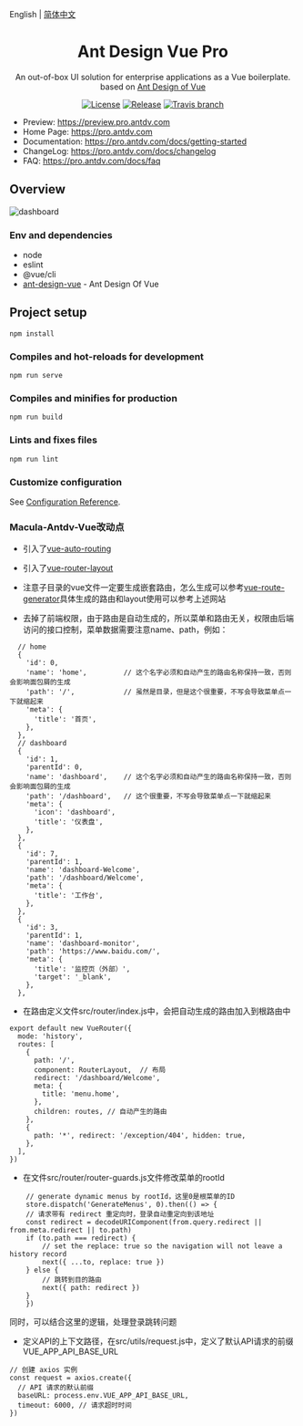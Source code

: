 English | [简体中文](./README.zh-CN.md)

<h1 align="center">Ant Design Vue Pro</h1>
<div align="center">
An out-of-box UI solution for enterprise applications as a Vue boilerplate. based on  <a href="https://vuecomponent.github.io/ant-design-vue/docs/vue/introduce-cn/" target="_blank">Ant Design of Vue</a>
</div>

<div align="center">

[![License](https://img.shields.io/npm/l/package.json.svg?style=flat)](https://github.com/vueComponent/ant-design-vue-pro/blob/master/LICENSE)
[![Release](https://img.shields.io/github/release/vueComponent/ant-design-vue-pro.svg?style=flat)](https://github.com/vueComponent/ant-design-vue-pro/releases/latest)
[![Travis branch](https://travis-ci.org/vueComponent/ant-design-vue-pro.svg?branch=master)](https://travis-ci.org/vueComponent/ant-design-vue-pro)

</div>

- Preview: https://preview.pro.antdv.com
- Home Page: https://pro.antdv.com
- Documentation: https://pro.antdv.com/docs/getting-started
- ChangeLog: https://pro.antdv.com/docs/changelog
- FAQ: https://pro.antdv.com/docs/faq

Overview
----

![dashboard](https://static-2.loacg.com/open/static/github/sp3.png)

### Env and dependencies

- node
- eslint
- @vue/cli
- [ant-design-vue](https://github.com/vueComponent/ant-design-vue) - Ant Design Of Vue 

## Project setup
```
npm install
```

### Compiles and hot-reloads for development
```
npm run serve
```

### Compiles and minifies for production
```
npm run build
```

### Lints and fixes files
```
npm run lint
```

### Customize configuration
See [Configuration Reference](https://cli.vuejs.org/config/).

### Macula-Antdv-Vue改动点
- 引入了[vue-auto-routing](https://github.com/ktsn/vue-auto-routing)
- 引入了[vue-router-layout](https://github.com/ktsn/vue-router-layout)
- 注意子目录的vue文件一定要生成嵌套路由，怎么生成可以参考[vue-route-generator](https://github.com/ktsn/vue-route-generator)具体生成的路由和layout使用可以参考上述网站

- 去掉了前端权限，由于路由是自动生成的，所以菜单和路由无关，权限由后端访问的接口控制，菜单数据需要注意name、path，例如：
```
  // home
  {
    'id': 0,
    'name': 'home',         // 这个名字必须和自动产生的路由名称保持一致，否则会影响面包屑的生成
    'path': '/',            // 虽然是目录，但是这个很重要，不写会导致菜单点一下就缩起来
    'meta': {
      'title': '首页',
    },
  },
  // dashboard
  {
    'id': 1,
    'parentId': 0,
    'name': 'dashboard',    // 这个名字必须和自动产生的路由名称保持一致，否则会影响面包屑的生成
    'path': '/dashboard',   // 这个很重要，不写会导致菜单点一下就缩起来
    'meta': {
      'icon': 'dashboard',
      'title': '仪表盘',
    },
  },
  {
    'id': 7,
    'parentId': 1,
    'name': 'dashboard-Welcome',
    'path': '/dashboard/Welcome',
    'meta': {
      'title': '工作台',
    },
  },
  {
    'id': 3,
    'parentId': 1,
    'name': 'dashboard-monitor',
    'path': 'https://www.baidu.com/',
    'meta': {
      'title': '监控页（外部）',
      'target': '_blank',
    },
  },
```
- 在路由定义文件src/router/index.js中，会把自动生成的路由加入到根路由中
```
export default new VueRouter({
  mode: 'history',
  routes: [
    {
      path: '/',
      component: RouterLayout,  // 布局
      redirect: '/dashboard/Welcome',
      meta: {
        title: 'menu.home',
      },
      children: routes, // 自动产生的路由
    },
    {
      path: '*', redirect: '/exception/404', hidden: true,
    },
  ],
})
```

- 在文件src/router/router-guards.js文件修改菜单的rootId
```
    // generate dynamic menus by rootId，这里0是根菜单的ID
    store.dispatch('GenerateMenus', 0).then(() => {
    // 请求带有 redirect 重定向时，登录自动重定向到该地址
    const redirect = decodeURIComponent(from.query.redirect || from.meta.redirect || to.path)
    if (to.path === redirect) {
        // set the replace: true so the navigation will not leave a history record
        next({ ...to, replace: true })
    } else {
        // 跳转到目的路由
        next({ path: redirect })
    }
    })
```
同时，可以结合这里的逻辑，处理登录跳转问题

- 定义API的上下文路径，在src/utils/request.js中，定义了默认API请求的前缀VUE_APP_API_BASE_URL
```
// 创建 axios 实例
const request = axios.create({
  // API 请求的默认前缀
  baseURL: process.env.VUE_APP_API_BASE_URL,
  timeout: 6000, // 请求超时时间
})
```
